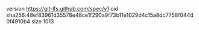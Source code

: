version https://git-lfs.github.com/spec/v1
oid sha256:48ef83961d35578e48ce1f290a9f73b11e1029d4c15a8dc7758f044d0f4910b4
size 1013
